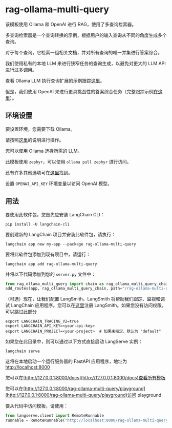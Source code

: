 # rag-ollama-multi-query

该模板使用 Ollama 和 OpenAI 进行 RAG，使用了多查询检索器。

多查询检索器是一个查询转换的示例，根据用户的输入查询从不同的角度生成多个查询。

对于每个查询，它检索一组相关文档，并对所有查询的唯一并集进行答案综合。

我们使用私有的本地 LLM 来进行狭窄任务的查询生成，以避免对更大的 LLM API 进行过多调用。

查看 Ollama LLM 执行查询扩展的示例跟踪[这里](https://smith.langchain.com/public/8017d04d-2045-4089-b47f-f2d66393a999/r)。

但是，我们使用 OpenAI 来进行更具挑战性的答案综合任务（完整跟踪示例[在这里](https://smith.langchain.com/public/ec75793b-645b-498d-b855-e8d85e1f6738/r)）。

## 环境设置

要设置环境，您需要下载 Ollama。

请按照[这里](https://python.langchain.com/docs/integrations/chat/ollama)的说明进行操作。

您可以使用 Ollama 选择所需的 LLM。

此模板使用 `zephyr`，可以使用 `ollama pull zephyr` 进行访问。

还有许多其他选项可在[这里](https://ollama.ai/library)找到。

设置 `OPENAI_API_KEY` 环境变量以访问 OpenAI 模型。

## 用法

要使用此软件包，您首先应安装 LangChain CLI：

```shell
pip install -U langchain-cli
```

要创建新的 LangChain 项目并安装此软件包，请执行：

```shell
langchain app new my-app --package rag-ollama-multi-query
```

要将此软件包添加到现有项目中，请运行：

```shell
langchain app add rag-ollama-multi-query
```

并将以下代码添加到您的 `server.py` 文件中：

```python
from rag_ollama_multi_query import chain as rag_ollama_multi_query_chain
add_routes(app, rag_ollama_multi_query_chain, path="/rag-ollama-multi-query")
```

（可选）现在，让我们配置 LangSmith。LangSmith 将帮助我们跟踪、监视和调试 LangChain 应用程序。您可以在[这里](https://smith.langchain.com/)注册 LangSmith。如果您没有访问权限，可以跳过此部分

```shell
export LANGCHAIN_TRACING_V2=true
export LANGCHAIN_API_KEY=<your-api-key>
export LANGCHAIN_PROJECT=<your-project>  # 如果未指定，默认为 "default"
```

如果您在此目录中，则可以通过以下方式直接启动 LangServe 实例：

```shell
langchain serve
```

这将在本地启动一个运行服务器的 FastAPI 应用程序，地址为 [http://localhost:8000](http://localhost:8000)

您可以在[http://127.0.0.1:8000/docs](http://127.0.0.1:8000/docs)查看所有模板

您可以在[http://127.0.0.1:8000/rag-ollama-multi-query/playground](http://127.0.0.1:8000/rag-ollama-multi-query/playground)访问 playground

要从代码中访问模板，请使用：

```python
from langserve.client import RemoteRunnable
runnable = RemoteRunnable("http://localhost:8000/rag-ollama-multi-query")
```